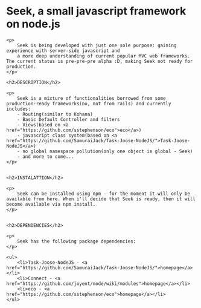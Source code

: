 <div class="wikistyle">
	<h1>Seek, a small javascript framework on node.js</h1>
	
	<p>
		Seek is being developed with just one sole purpose: gaining experience with server-side javascript and
		a more deep understanding of current popular MVC web frameworks. The current status is pre-pre-pre alpha :D, making Seek not ready for production.
	</p>
	
	<h2>DESCRIPTION</h2>
	
	<p>
		Seek is a mixture of functionalities borrowed from some production-ready frameworks(no, not from rails) and currently includes:
		- Routing(similar to Kohana)
		- Basic Default Controller and filters
		- Views(based on <a href="https://github.com/sstephenson/eco">eco</a>)
		- javascript class system(based on <a href="https://github.com/SamuraiJack/Task-Joose-NodeJS/">Task-Joose-NodeJS</a>)
		- no global namespace pollution(only one object is global - Seek)
		- and more to come...
	</p>
	
	
	<h2>INSTALATTION</h2>
	
	<p>
		Seek can be installed using npm - for the moment it will only be available from here. When i'll decide that Seek is ready, then it will become available via npm install.
	</p>
	
	
	<h2>DEPENDENCIES</h2>
	
	<p>
		Seek has the following package dependencies:
	</p>
	
	<ul>
		<li>Task-Joose-NodeJS - <a href="https://github.com/SamuraiJack/Task-Joose-NodeJS/">homepage</a></li>
		<li>Connect - <a href="https://github.com/joyent/node/wiki/modules">homepage</a></li>
		<li>eco - <a href="https://github.com/sstephenson/eco">homepage</a></li>
	</ul>
</div>
